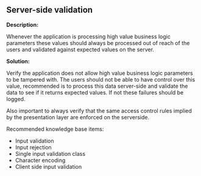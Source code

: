 
Server-side validation
-------

**Description:**

Whenever the application is processing high value business logic parameters these values 
should always be processed out of reach of the users and validated against expected
values on the server.


**Solution:**

Verify the application does not allow high value business logic parameters to be 
tampered with. The users should not be able to have control over this value, recommended 
is to process this data server-side and validate the data to see if it returns expected 
values. If not these failures should be logged.

Also important to always verify that the same access control rules implied by the presentation layer 
are enforced on the serverside.

Recommended knowledge base items:
- Input validation 
- Input rejection
- Single input validation class
- Character encoding
- Client side input validation
